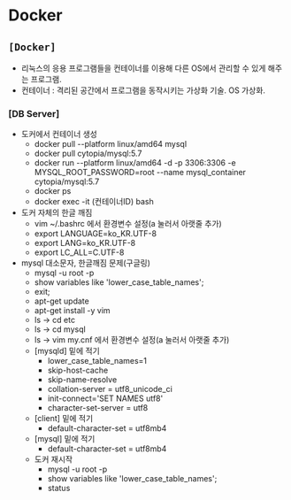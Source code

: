 # Docker

## `[Docker]`
* 리눅스의 응용 프로그램들을 컨테이너를 이용해 다른 OS에서 관리할 수 있게 해주는 프로그램.
* 컨테이너 : 격리된 공간에서 프로그램을 동작시키는 가상화 기술. OS 가상화.

### [DB Server]
* 도커에서 컨테이너 생성
  * docker pull --platform linux/amd64 mysql
  * docker pull cytopia/mysql:5.7
  * docker run --platform linux/amd64 -d -p 3306:3306 -e MYSQL_ROOT_PASSWORD=root --name mysql_container cytopia/mysql:5.7
  * docker ps
  * docker exec -it (컨테이너ID) bash
* 도커 자체의 한글 깨짐
  * vim ~/.bashrc 에서 환경변수 설정(a 눌러서 아랫줄 추가)
  * export LANGUAGE=ko_KR.UTF-8
  * export LANG=ko_KR.UTF-8
  * export LC_ALL=C.UTF-8
* mysql 대소문자, 한글깨짐 문제(구글링)
  * mysql -u root -p
  * show variables like 'lower_case_table_names';
  * exit;
  * apt-get update
  * apt-get install -y vim
  * ls -> cd etc
  * ls -> cd mysql
  * ls -> vim my.cnf 에서 환경변수 설정(a 눌러서 아랫줄 추가)
  * [mysqld] 밑에 적기
    * lower_case_table_names=1
    * skip-host-cache
    * skip-name-resolve
    * collation-server = utf8_unicode_ci 
    * init-connect='SET NAMES utf8' 
    * character-set-server = utf8
  * [client] 밑에 적기
    * default-character-set = utf8mb4 
  * [mysql] 밑에 적기
    * default-character-set = utf8mb4 
  * 도커 재시작
    * mysql -u root -p
    * show variables like 'lower_case_table_names';
    * status